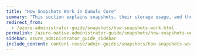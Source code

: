 ```yaml
---
title: "How Snapshots Work in Qumulo Core"
summary: "This section explains snapshots, their storage usage, and their locking functionality in Qumulo Core."
redirect_from:
  - /azure-administrator-guide/snapshots/how-snapshots-work.html
permalink: /azure-native-administrator-guide/snapshots/how-snapshots-work.html
sidebar: azure_administrator_guide_sidebar
include_content: content-reuse/admin-guides/snapshots/how-snapshots-work.md
---
```


